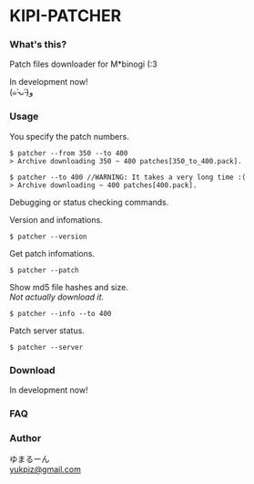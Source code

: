 # KIPI-PATCHER

### What's this?

Patch files downloader for M*binogi (:3  

In development now!  
(๑˃̵ᴗ˂̵)و


### Usage

You specify the patch numbers.  

```
$ patcher --from 350 --to 400
> Archive downloading 350 ~ 400 patches[350_to_400.pack].

$ patcher --to 400 //WARNING: It takes a very long time :(
> Archive downloading ~ 400 patches[400.pack].
```

Debugging or status checking commands.  

Version and infomations.  
```
$ patcher --version
```

Get patch infomations.  
```
$ patcher --patch
```

Show md5 file hashes and size.  
*Not actually download it.*  
```
$ patcher --info --to 400
```

Patch server status.  
```
$ patcher --server
```


### Download

In development now!  

### FAQ

### Author

ゆまるーん  
yukpiz@gmail.com  

